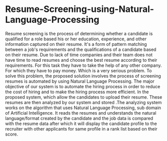 # Resume-Screening-using-Natural-Language-Processing
Resume screening is the process of determining whether a candidate is qualified for a role based his or her education, experience, and other information captured on their resume. It's a form of pattern matching between a job's requirements and the qualifications of a candidate based on their resume. Due to lack of time companies and their team does not have time to read resumes and choose the best resume according to their requirements. For this task they have to take the help of any other company. For which they have to pay money. Which is a very serious problem. To solve this problem, the proposed solution involves the  process of screening resumes is automated by using Natural Language Processing. The major objective of our system is to automate the hiring process in order to reduce the cost of hiring and to make the hiring process more efficient. In the proposed system, which allow the candidates to upload their resume. These resumes are then analyzed by our system and stored .The analyzing system works on the algorithm that uses Natural Language Processing, sub domain of Artificial Intelligence. It reads the resumes and understands the natural language/format created by the candidate and the job data is compared with the resume data after which it will display the candidate profile to the recruiter with other applicants for same profile in a rank list based on their score.
